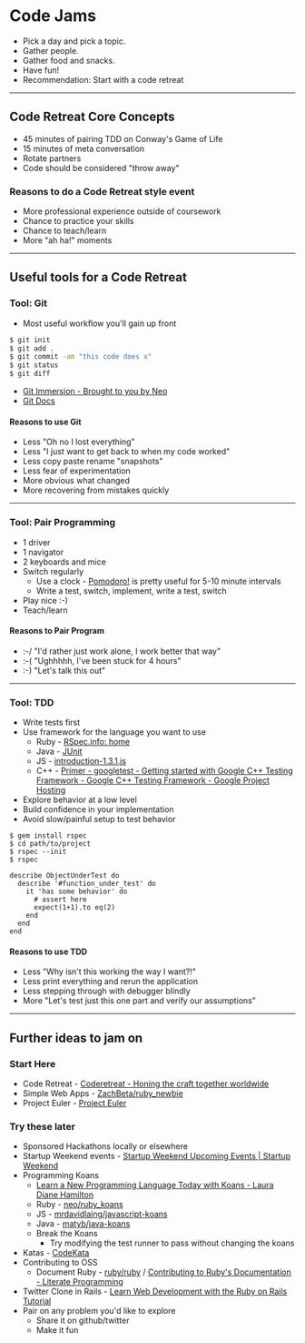 # Code Jams
* Pick a day and pick a topic.
* Gather people.
* Gather food and snacks.
* Have fun!
* Recommendation: Start with a code retreat

---

## Code Retreat Core Concepts
* 45 minutes of pairing TDD on Conway's Game of Life
* 15 minutes of meta conversation
* Rotate partners
* Code should be considered "throw away"

### Reasons to do a Code Retreat style event
* More professional experience outside of coursework
* Chance to practice your skills
* Chance to teach/learn
* More "ah ha!" moments

---

## Useful tools for a Code Retreat

### Tool: Git
* Most useful workflow you'll gain up front

```bash
$ git init
$ git add .
$ git commit -am "this code does x"
$ git status
$ git diff
```

* [Git Immersion - Brought to you by Neo](http://gitimmersion.com/)
* [Git Docs](http://git-scm.com/)

#### Reasons to use Git
* Less "Oh no I lost everything"
* Less "I just want to get back to when my code worked"
* Less copy paste rename "snapshots"
* Less fear of experimentation
* More obvious what changed
* More recovering from mistakes quickly

---

### Tool: Pair Programming
* 1 driver
* 1 navigator
* 2 keyboards and mice
* Switch regularly
  * Use a clock - [Pomodoro!](http://tomatoi.st/) is pretty useful for 5-10 minute intervals
  * Write a test, switch, implement, write a test, switch
* Play nice :-)
* Teach/learn

#### Reasons to Pair Program
* :-/ "I'd rather just work alone, I work better that way"
* :-( "Ughhhhh, I've been stuck for 4 hours"
* :-) "Let's talk this out"

---

### Tool: TDD
* Write tests first
* Use framework for the language you want to use
  * Ruby - [RSpec.info: home](http://rspec.info/)
  * Java - [JUnit](http://junit.org/)
  * JS - [introduction-1.3.1.js](http://pivotal.github.io/jasmine/)
  * C++ - [Primer - googletest - Getting started with Google C++ Testing Framework - Google C++ Testing Framework - Google Project Hosting](https://code.google.com/p/googletest/wiki/Primer)
* Explore behavior at a low level
* Build confidence in your implementation
* Avoid slow/painful setup to test behavior

```
$ gem install rspec
$ cd path/to/project
$ rspec --init
$ rspec
```

```(ruby)
describe ObjectUnderTest do
  describe '#function_under_test' do
    it 'has some behavior' do
      # assert here
      expect(1+1).to eq(2)
    end
  end
end
```

#### Reasons to use TDD
* Less "Why isn't this working the way I want?!"
* Less print everything and rerun the application
* Less stepping through with debugger blindly
* More "Let's test just this one part and verify our assumptions"

---

## Further ideas to jam on

### Start Here
* Code Retreat - [Coderetreat - Honing the craft together worldwide](http://coderetreat.org/)
* Simple Web Apps - [ZachBeta/ruby_newbie](https://github.com/ZachBeta/ruby_newbie)
* Project Euler - [Project Euler](http://projecteuler.net/)

### Try these later
* Sponsored Hackathons locally or elsewhere
* Startup Weekend events - [Startup Weekend Upcoming Events | Startup Weekend](http://startupweekend.org/events/)
* Programming Koans
  * [Learn a New Programming Language Today with Koans - Laura Diane Hamilton](http://www.lauradhamilton.com/learn-a-new-programming-language-today-with-koans)
  * Ruby - [neo/ruby_koans](https://github.com/neo/ruby_koans)
  * JS - [mrdavidlaing/javascript-koans](https://github.com/mrdavidlaing/javascript-koans)
  * Java - [matyb/java-koans](https://github.com/matyb/java-koans)
  * Break the Koans
    * Try modifying the test runner to pass without changing the koans
* Katas - [CodeKata](http://codekata.pragprog.com/codekata/)
* Contributing to OSS
  * Document Ruby - [ruby/ruby](https://github.com/ruby/ruby) / [Contributing to Ruby's Documentation - Literate Programming](http://blog.steveklabnik.com/posts/2011-05-10-contributing-to-ruby-s-documentation)
* Twitter Clone in Rails - [Learn Web Development with the Ruby on Rails Tutorial](http://ruby.railstutorial.org/ruby-on-rails-tutorial-book)
* Pair on any problem you'd like to explore
  * Share it on github/twitter
  * Make it fun
